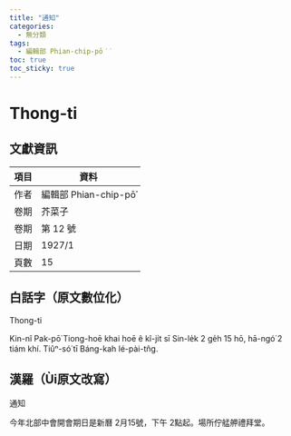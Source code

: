 ```yaml
---
title: "通知"
categories:
  - 無分類
tags:
  - 編輯部 Phian-chip-pō͘͘
toc: true
toc_sticky: true
---
```


# Thong-ti

## 文獻資訊

| 項目 | 資料 |
|---|---|
| 作者 | 編輯部 Phian-chip-pō͘͘ |
| 卷期 | 芥菜子 |
| 卷期 | 第 12 號 |
| 日期 | 1927/1 |
| 頁數 | 15 |

## 白話字（原文數位化）

Thong-ti

Kin-nî Pak-pō͘ Tiong-hoē khai hoē ê kî-ji̍t sī Sin-le̍k 2 ge̍h 15 hō, hā-ngó͘ 2 tiám khí. Tiûⁿ-só͘ tī Báng-kah lé-pài-tn̂g.

## 漢羅（Ùi原文改寫）

通知

今年北部中會開會期日是新曆 2月15號，下午 2點起。場所佇艋舺禮拜堂。
